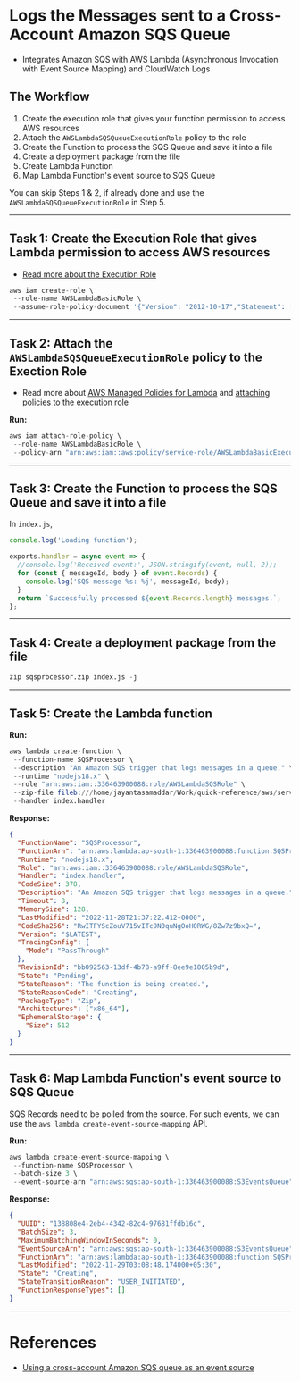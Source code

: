 # Logs the Messages sent to a Cross-Account Amazon SQS Queue

- Integrates Amazon SQS with AWS Lambda (Asynchronous Invocation with Event Source Mapping) and CloudWatch Logs

## The Workflow

1. Create the execution role that gives your function permission to access AWS resources
2. Attach the `AWSLambdaSQSQueueExecutionRole` policy to the role
3. Create the Function to process the SQS Queue and save it into a file
4. Create a deployment package from the file
5. Create Lambda Function
6. Map Lambda Function's event source to SQS Queue

You can skip Steps 1 & 2, if already done and use the `AWSLambdaSQSQueueExecutionRole` in Step 5.

---

## Task 1: Create the Execution Role that gives Lambda permission to access AWS resources

- [Read more about the Execution Role](../../README.md#roles-and-permissions-execution-role)

```s
aws iam create-role \
 --role-name AWSLambdaBasicRole \
 --assume-role-policy-document '{"Version": "2012-10-17","Statement": [{ "Effect": "Allow", "Principal": {"Service": "lambda.amazonaws.com"}, "Action": "sts:AssumeRole"}]}'
```

---

## Task 2: Attach the `AWSLambdaSQSQueueExecutionRole` policy to the Exection Role

- Read more about [AWS Managed Policies for Lambda](../../README.md#aws-managed-policies-for-lambda) and [attaching policies to the execution role](../../README.md#attaching-policies-to-the-exection-role)

**Run:**

```s
aws iam attach-role-policy \
 --role-name AWSLambdaBasicRole \
 --policy-arn "arn:aws:iam::aws:policy/service-role/AWSLambdaBasicExecutionRole"
```

---

## Task 3: Create the Function to process the SQS Queue and save it into a file

In `index.js`,

```js
console.log('Loading function');

exports.handler = async event => {
  //console.log('Received event:', JSON.stringify(event, null, 2));
  for (const { messageId, body } of event.Records) {
    console.log('SQS message %s: %j', messageId, body);
  }
  return `Successfully processed ${event.Records.length} messages.`;
};
```

---

## Task 4: Create a deployment package from the file

```s
zip sqsprocessor.zip index.js -j
```

---

## Task 5: Create the Lambda function

**Run:**

```s
aws lambda create-function \
 --function-name SQSProcessor \
 --description "An Amazon SQS trigger that logs messages in a queue." \
 --runtime "nodejs18.x" \
 --role "arn:aws:iam::336463900088:role/AWSLambdaSQSRole" \
 --zip-file fileb:///home/jayantasamaddar/Work/quick-reference/aws/serverless/lambda/assets/functions/sqsprocessor/sqsprocessor.zip \
 --handler index.handler
```

**Response:**

```json
{
  "FunctionName": "SQSProcessor",
  "FunctionArn": "arn:aws:lambda:ap-south-1:336463900088:function:SQSProcessor",
  "Runtime": "nodejs18.x",
  "Role": "arn:aws:iam::336463900088:role/AWSLambdaSQSRole",
  "Handler": "index.handler",
  "CodeSize": 378,
  "Description": "An Amazon SQS trigger that logs messages in a queue.",
  "Timeout": 3,
  "MemorySize": 128,
  "LastModified": "2022-11-28T21:37:22.412+0000",
  "CodeSha256": "RwITFYScZouV715vITc9N0quNgOoHORWG/8Zw7z9bxQ=",
  "Version": "$LATEST",
  "TracingConfig": {
    "Mode": "PassThrough"
  },
  "RevisionId": "bb092563-13df-4b78-a9ff-8ee9e1805b9d",
  "State": "Pending",
  "StateReason": "The function is being created.",
  "StateReasonCode": "Creating",
  "PackageType": "Zip",
  "Architectures": ["x86_64"],
  "EphemeralStorage": {
    "Size": 512
  }
}
```

---

## Task 6: Map Lambda Function's event source to SQS Queue

SQS Records need to be polled from the source. For such events, we can use the `aws lambda create-event-source-mapping` API.

**Run:**

```s
aws lambda create-event-source-mapping \
 --function-name SQSProcessor \
 --batch-size 3 \
 --event-source-arn "arn:aws:sqs:ap-south-1:336463900088:S3EventsQueue"
```

**Response:**

```json
{
  "UUID": "138808e4-2eb4-4342-82c4-97681ffdb16c",
  "BatchSize": 3,
  "MaximumBatchingWindowInSeconds": 0,
  "EventSourceArn": "arn:aws:sqs:ap-south-1:336463900088:S3EventsQueue",
  "FunctionArn": "arn:aws:lambda:ap-south-1:336463900088:function:SQSProcessor",
  "LastModified": "2022-11-29T03:08:48.174000+05:30",
  "State": "Creating",
  "StateTransitionReason": "USER_INITIATED",
  "FunctionResponseTypes": []
}
```

---

# References

- [Using a cross-account Amazon SQS queue as an event source](https://docs.aws.amazon.com/lambda/latest/dg/with-sqs-cross-account-example.html)
